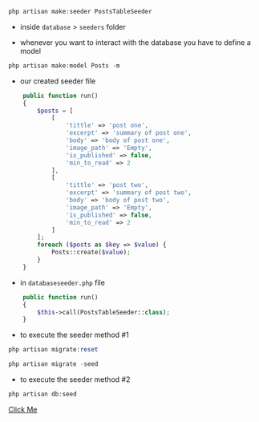 ````php
php artisan make:seeder PostsTableSeeder
````

- inside `database` > `seeders` folder

- whenever you want to interact with the database you have to
  define a model

````php
php artisan make:model Posts -m
````

- our created seeder file

````php
    public function run()
    {
        $posts = [
            [
                'tittle' => 'post one',
                'excerpt' => 'summary of post one',
                'body' => 'body of post one',
                'image_path' => 'Empty',
                'is_published' => false,
                'min_to_read' => 2
            ],
            [
                'tittle' => 'post two',
                'excerpt' => 'summary of post two',
                'body' => 'body of post two',
                'image_path' => 'Empty',
                'is_published' => false,
                'min_to_read' => 2
            ]
        ];
        foreach ($posts as $key => $value) {
            Posts::create($value);
        }
    }
````

- in `databaseseeder.php` file

````php
    public function run()
    {
        $this->call(PostsTableSeeder::class);
    }
````

- to execute the seeder method #1

````php
php artisan migrate:reset
````

````php
php artisan migrate -seed
````

- to execute the seeder method #2

````php
php artisan db:seed
````

[Click Me](https://www.youtube.com/watch?v=UN42ad3KXqQ)